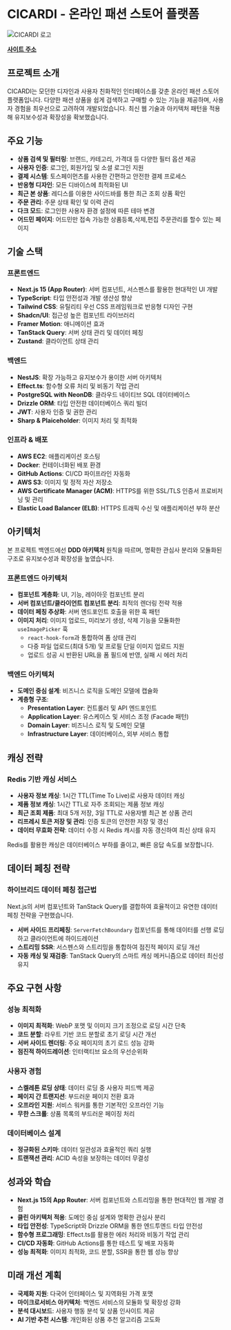 # CICARDI - 온라인 패션 스토어 플랫폼

![CICARDI 로고](https://www.cicardi.store/cicardi-meta-image.png)

**[사이트 주소](https://www.cicardi.store)**

## 프로젝트 소개

CICARDI는 모던한 디자인과 사용자 친화적인 인터페이스를 갖춘 온라인 패션 스토어 플랫폼입니다. 다양한 패션 상품을 쉽게 검색하고 구매할 수 있는 기능을 제공하며, 사용자 경험을 최우선으로 고려하여 개발되었습니다. 최신 웹 기술과 아키텍처 패턴을 적용해 유지보수성과 확장성을 확보했습니다.

## 주요 기능

- **상품 검색 및 필터링**: 브랜드, 카테고리, 가격대 등 다양한 필터 옵션 제공
- **사용자 인증**: 로그인, 회원가입 및 소셜 로그인 지원
- **결제 시스템**: 토스페이먼츠를 사용한 간편하고 안전한 결제 프로세스
- **반응형 디자인**: 모든 디바이스에 최적화된 UI
- **최근 본 상품**: 레디스를 이용한 사이드바를 통한 최근 조회 상품 확인
- **주문 관리**: 주문 상태 확인 및 이력 관리
- **다크 모드**: 로그인한 사용자 환경 설정에 따른 테마 변경
- **어드민 페이지**: 어드민만 접속 가능한 상품등록,삭제,편집 주문관리를 할수 있는 페이지

## 기술 스택

### 프론트엔드

- **Next.js 15 (App Router)**: 서버 컴포넌트, 서스펜스를 활용한 현대적인 UI 개발
- **TypeScript**: 타입 안전성과 개발 생산성 향상
- **Tailwind CSS**: 유틸리티 우선 CSS 프레임워크로 반응형 디자인 구현
- **Shadcn/UI**: 접근성 높은 컴포넌트 라이브러리
- **Framer Motion**: 애니메이션 효과
- **TanStack Query**: 서버 상태 관리 및 데이터 페칭
- **Zustand**: 클라이언트 상태 관리

### 백엔드

- **NestJS**: 확장 가능하고 유지보수가 용이한 서버 아키텍처
- **Effect.ts**: 함수형 오류 처리 및 비동기 작업 관리
- **PostgreSQL with NeonDB**: 클라우드 네이티브 SQL 데이터베이스
- **Drizzle ORM**: 타입 안전한 데이터베이스 쿼리 빌더
- **JWT**: 사용자 인증 및 권한 관리
- **Sharp & Plaiceholder**: 이미지 처리 및 최적화

### 인프라 & 배포

- **AWS EC2**: 애플리케이션 호스팅
- **Docker**: 컨테이너화된 배포 환경
- **GitHub Actions**: CI/CD 파이프라인 자동화
- **AWS S3**: 이미지 및 정적 자산 저장소
- **AWS Certificate Manager (ACM)**: HTTPS를 위한 SSL/TLS 인증서 프로비저닝 및 관리
- **Elastic Load Balancer (ELB)**: HTTPS 트래픽 수신 및 애플리케이션 부하 분산

## 아키텍처

본 프로젝트 백엔드에선 **DDD 아키텍처** 원칙을 따르며, 명확한 관심사 분리와 모듈화된 구조로 유지보수성과 확장성을 높였습니다.

### 프론트엔드 아키텍처

- **컴포넌트 계층화**: UI, 기능, 레이아웃 컴포넌트 분리
- **서버 컴포넌트/클라이언트 컴포넌트 분리**: 최적의 렌더링 전략 적용
- **데이터 페칭 추상화**: 서버 엔드포인트 호출을 위한 훅 패턴
- **이미지 처리**: 이미지 업로드, 미리보기 생성, 삭제 기능을 모듈화한 `useImagePicker` 훅
  - `react-hook-form`과 통합하여 폼 상태 관리
  - 다중 파일 업로드(최대 5개) 및 프로필 단일 이미지 업로드 지원
  - 업로드 성공 시 반환된 URL을 폼 필드에 반영, 실패 시 에러 처리

### 백엔드 아키텍처

- **도메인 중심 설계**: 비즈니스 로직을 도메인 모델에 캡슐화
- **계층형 구조**:
  - **Presentation Layer**: 컨트롤러 및 API 엔드포인트
  - **Application Layer**: 유스케이스 및 서비스 조정 (Facade 패턴)
  - **Domain Layer**: 비즈니스 로직 및 도메인 모델
  - **Infrastructure Layer**: 데이터베이스, 외부 서비스 통합

## 캐싱 전략

### Redis 기반 캐싱 서비스

- **사용자 정보 캐싱**: 1시간 TTL(Time To Live)로 사용자 데이터 캐싱
- **제품 정보 캐싱**: 1시간 TTL로 자주 조회되는 제품 정보 캐싱
- **최근 조회 제품**: 최대 5개 저장, 3일 TTL로 사용자별 최근 본 상품 관리
- **리프레시 토큰 저장 및 관리**: 인증 토큰의 안전한 저장 및 갱신
- **데이터 무효화 전략**: 데이터 수정 시 Redis 캐시를 자동 갱신하여 최신 상태 유지

Redis를 활용한 캐싱은 데이터베이스 부하를 줄이고, 빠른 응답 속도를 보장합니다.

## 데이터 페칭 전략

### 하이브리드 데이터 페칭 접근법

Next.js의 서버 컴포넌트와 TanStack Query를 결합하여 효율적이고 유연한 데이터 페칭 전략을 구현했습니다.

- **서버 사이드 프리페칭**: `ServerFetchBoundary` 컴포넌트를 통해 데이터를 선행 로딩하고 클라이언트에 하이드레이션
- **스트리밍 SSR**: 서스펜스와 스트리밍을 통합하여 점진적 페이지 로딩 개선
- **자동 캐싱 및 재검증**: TanStack Query의 스마트 캐싱 메커니즘으로 데이터 최신성 유지

## 주요 구현 사항

### 성능 최적화

- **이미지 최적화**: WebP 포맷 및 이미지 크기 조정으로 로딩 시간 단축
- **코드 분할**: 라우트 기반 코드 분할로 초기 로딩 시간 개선
- **서버 사이드 렌더링**: 주요 페이지의 초기 로드 성능 강화
- **점진적 하이드레이션**: 인터랙티브 요소의 우선순위화

### 사용자 경험

- **스켈레톤 로딩 상태**: 데이터 로딩 중 사용자 피드백 제공
- **페이지 간 트랜지션**: 부드러운 페이지 전환 효과
- **오프라인 지원**: 서비스 워커를 통한 기본적인 오프라인 기능
- **무한 스크롤**: 상품 목록의 부드러운 페이징 처리

### 데이터베이스 설계

- **정규화된 스키마**: 데이터 일관성과 효율적인 쿼리 실행
- **트랜잭션 관리**: ACID 속성을 보장하는 데이터 무결성

## 성과와 학습

- **Next.js 15의 App Router**: 서버 컴포넌트와 스트리밍을 통한 현대적인 웹 개발 경험
- **클린 아키텍처 적용**: 도메인 중심 설계와 명확한 관심사 분리
- **타입 안전성**: TypeScript와 Drizzle ORM을 통한 엔드투엔드 타입 안전성
- **함수형 프로그래밍**: Effect.ts를 활용한 에러 처리와 비동기 작업 관리
- **CI/CD 자동화**: GitHub Actions를 통한 테스트 및 배포 자동화
- **성능 최적화**: 이미지 최적화, 코드 분할, SSR을 통한 웹 성능 향상

## 미래 개선 계획

- **국제화 지원**: 다국어 인터페이스 및 지역화된 가격 포맷
- **마이크로서비스 아키텍처**: 백엔드 서비스의 모듈화 및 확장성 강화
- **분석 대시보드**: 사용자 행동 분석 및 상품 인사이트 제공
- **AI 기반 추천 시스템**: 개인화된 상품 추천 알고리즘 고도화
